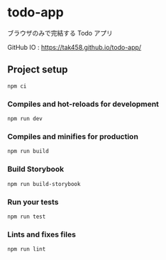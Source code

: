 # todo-app

ブラウザのみで完結する Todo アプリ

GitHub IO : https://tak458.github.io/todo-app/

## Project setup

```shell
npm ci
```

### Compiles and hot-reloads for development

```shell
npm run dev
```

### Compiles and minifies for production

```shell
npm run build
```

### Build Storybook

```shell
npm run build-storybook
```

### Run your tests

```shell
npm run test
```

### Lints and fixes files

```shell
npm run lint
```
